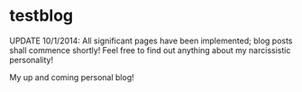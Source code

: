testblog
========
UPDATE 10/1/2014:
All significant pages have been implemented; blog posts shall commence shortly!  Feel free to find out anything about my narcissistic personality!


My up and coming personal blog!
